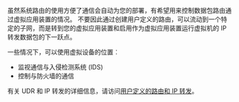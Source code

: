 虽然系统路由的使用方便了通信会自动为您的部署，有希望用来控制数据包路由通过虚拟应用装置的情况。 不要因此通过创建用户定义的路由，可以流动到一个特定的子网，而是转到您的虚拟应用装置和启用作为虚拟应用装置运行虚拟机的 IP 转发数据包的下一跃点。

一些情况下，可以使用虚拟设备的位置︰

- 监视通信与入侵检测系统 (IDS)
- 控制与防火墙的通信

有关 UDR 和 IP 转发的详细信息，请访问[用户定义的路由和 IP 转发](../articles/virtual-network/virtual-networks-udr-overview.md)。
